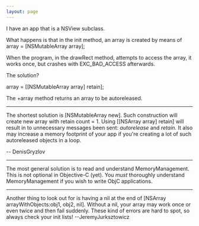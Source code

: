 ```yaml
---
layout: page
---
```


I have an app that is a NSView subclass.

What happens is that in the init method, an array is created by means of 
array = [NSMutableArray array];

When the program, in the drawRect method, attempts to access the array, it works once, but crashes with EXC_BAD_ACCESS afterwards.

The solution?

array = [[NSMutableArray array] retain];

The +array method returns an array to be autoreleased.

----

The shortest solution is [NSMutableArray new]. Such construction will create new array with retain count = 1. Using [[NSArray array] retain] will result in to unnecessary messages been sent: *autorelease* and *retain.* It also may increase a memory footprint of your app if you're creating a lot of such autoreleased objects in a loop.

-- DenisGryzlov

----
The most general solution is to read and understand MemoryManagement. This is not optional in Objective-C (yet). You *must* thoroughly understand MemoryManagement if you wish to write ObjC applications.

----
Another thing to look out for is having a nil at the end of     [NSArray arrayWithObjects:obj1, obj2, nil]. Without a nil, your array may work once or even twice and then fail suddenly. These kind of errors are hard to spot, so always check your init lists! --JeremyJurksztowicz
